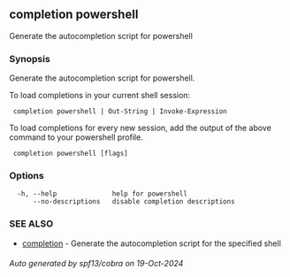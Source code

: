 ##  completion powershell

Generate the autocompletion script for powershell

### Synopsis

Generate the autocompletion script for powershell.

To load completions in your current shell session:

	 completion powershell | Out-String | Invoke-Expression

To load completions for every new session, add the output of the above command
to your powershell profile.


```
 completion powershell [flags]
```

### Options

```
  -h, --help              help for powershell
      --no-descriptions   disable completion descriptions
```

### SEE ALSO

* [ completion](_completion.md)	 - Generate the autocompletion script for the specified shell

###### Auto generated by spf13/cobra on 19-Oct-2024

